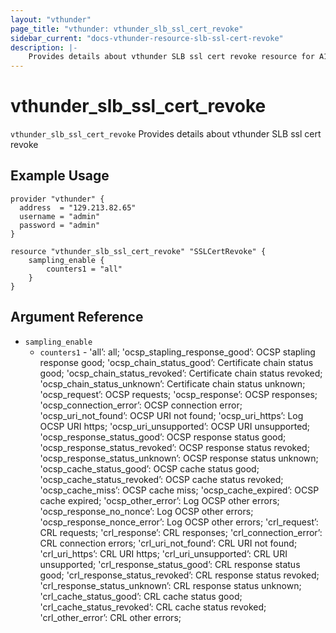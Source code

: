 ```yaml
---
layout: "vthunder"
page_title: "vthunder: vthunder_slb_ssl_cert_revoke"
sidebar_current: "docs-vthunder-resource-slb-ssl-cert-revoke"
description: |-
    Provides details about vthunder SLB ssl cert revoke resource for A10
---
```


# vthunder\_slb\_ssl\_cert\_revoke

`vthunder_slb_ssl_cert_revoke` Provides details about vthunder SLB ssl cert revoke
## Example Usage


```hcl
provider "vthunder" {
  address  = "129.213.82.65"
  username = "admin"
  password = "admin"
}

resource "vthunder_slb_ssl_cert_revoke" "SSLCertRevoke" {
	sampling_enable {
	    counters1 = "all"
	}
}
```

## Argument Reference

* `sampling_enable`
    * `counters1` - 'all’: all; 'ocsp_stapling_response_good’: OCSP stapling response good; 'ocsp_chain_status_good’: Certificate chain status good; 'ocsp_chain_status_revoked’: Certificate chain status revoked; 'ocsp_chain_status_unknown’: Certificate chain status unknown; 'ocsp_request’: OCSP requests; 'ocsp_response’: OCSP responses; 'ocsp_connection_error’: OCSP connection error; 'ocsp_uri_not_found’: OCSP URI not found; 'ocsp_uri_https’: Log OCSP URI https; 'ocsp_uri_unsupported’: OCSP URI unsupported; 'ocsp_response_status_good’: OCSP response status good; 'ocsp_response_status_revoked’: OCSP response status revoked; 'ocsp_response_status_unknown’: OCSP response status unknown; 'ocsp_cache_status_good’: OCSP cache status good; 'ocsp_cache_status_revoked’: OCSP cache status revoked; 'ocsp_cache_miss’: OCSP cache miss; 'ocsp_cache_expired’: OCSP cache expired; 'ocsp_other_error’: Log OCSP other errors; 'ocsp_response_no_nonce’: Log OCSP other errors; 'ocsp_response_nonce_error’: Log OCSP other errors; 'crl_request’: CRL requests; 'crl_response’: CRL responses; 'crl_connection_error’: CRL connection errors; 'crl_uri_not_found’: CRL URI not found; 'crl_uri_https’: CRL URI https; 'crl_uri_unsupported’: CRL URI unsupported; 'crl_response_status_good’: CRL response status good; 'crl_response_status_revoked’: CRL response status revoked; 'crl_response_status_unknown’: CRL response status unknown; 'crl_cache_status_good’: CRL cache status good; 'crl_cache_status_revoked’: CRL cache status revoked; 'crl_other_error’: CRL other errors;